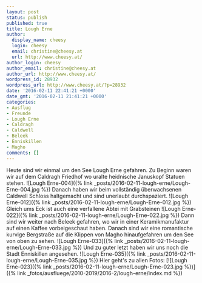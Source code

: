 ```yaml
---
layout: post
status: publish
published: true
title: Lough Erne
author:
  display_name: cheesy
  login: cheesy
  email: christine@cheesy.at
  url: http://www.cheesy.at/
author_login: cheesy
author_email: christine@cheesy.at
author_url: http://www.cheesy.at/
wordpress_id: 28932
wordpress_url: http://www.cheesy.at/?p=28932
date: '2016-02-11 22:41:21 +0000'
date_gmt: '2016-02-11 21:41:21 +0000'
categories:
- Ausflug
- Freunde
- Lough Erne
- Caldragh
- Caldwell
- Beleek
- Enniskillen
- Magho
comments: []
---
```

Heute sind wir einmal um den See Lough Erne gefahren. Zu Beginn waren wir auf dem Caldragh Friedhof wo uralte heidnische Januskopf Statuen stehen.
![Lough Erne-004]({% link _posts/2016-02-11-lough-erne/Lough-Erne-004.jpg %})
Danach haben wir beim vollständig überwachsenen Caldwell Schloss haltgemacht und sind unerlaubt durchspaziert.
![Lough Erne-012]({% link _posts/2016-02-11-lough-erne/Lough-Erne-012.jpg %})
Gleich ums Eck ist auch eine verfallene Abtei mit Grabsteinen
![Lough Erne-022]({% link _posts/2016-02-11-lough-erne/Lough-Erne-022.jpg %})
Dann sind wir weiter nach Beleek gefahren, wo wir in einer Keramikmanufaktur auf einen Kaffee vorbeigeschaut haben. Danach sind wir eine romantische kurvige Bergstraße auf die Klippen von Magho hinaufgefahren um den See von oben zu sehen.
![Lough Erne-033]({% link _posts/2016-02-11-lough-erne/Lough-Erne-033.jpg %})
Und zu guter letzt haben wir uns noch die Stadt Enniskillen angesehen.
![Lough Erne-035]({% link _posts/2016-02-11-lough-erne/Lough-Erne-035.jpg %})
Hier geht's zu allen Fotos:
[![Lough Erne-023]({% link _posts/2016-02-11-lough-erne/Lough-Erne-023.jpg %})]({% link _fotos/ausfluege/2010-2019/2016-2/lough-erne/index.md %})
